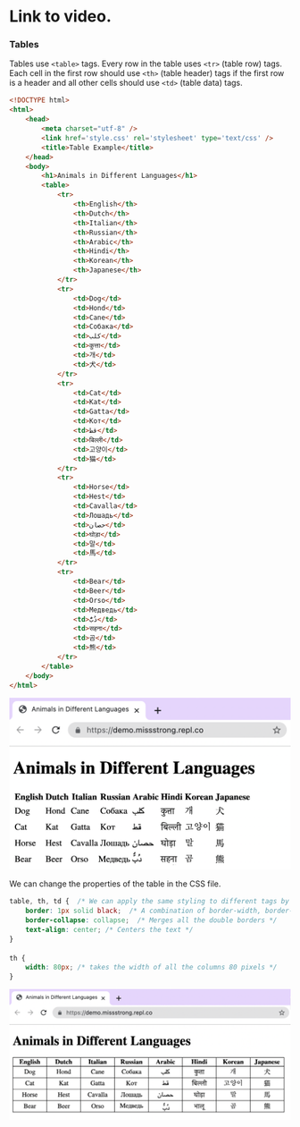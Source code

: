 # Link to video.

### Tables

Tables use `<table>` tags. Every row in the table uses `<tr>` (table row) tags. Each cell in the first row should use `<th>` (table header) tags if the first row is a header and all other cells should use `<td>` (table data) tags.

```html
<!DOCTYPE html>
<html>
    <head>
        <meta charset="utf-8" />
        <link href='style.css' rel='stylesheet' type='text/css' />
        <title>Table Example</title>
    </head>
    <body>
        <h1>Animals in Different Languages</h1>
        <table>
            <tr>
                <th>English</th>
                <th>Dutch</th> 
                <th>Italian</th> 
                <th>Russian</th> 
                <th>Arabic</th> 
                <th>Hindi</th>   
                <th>Korean</th> 
                <th>Japanese</th> 
            </tr>
            <tr>
                <td>Dog</td>
                <td>Hond</td>
                <td>Cane</td>
                <td>Собака</td>
                <td>كلب</td>
                <td>कुत्ता</td>
                <td>개</td>
                <td>犬</td>
            </tr>
            <tr>
                <td>Cat</td> 
                <td>Kat</td>
                <td>Gatta</td>
                <td>Кот</td>
                <td>قط</td>
                <td>बिल्ली</td>
                <td>고양이</td>
                <td>猫</td>
            </tr>
            <tr>
                <td>Horse</td> 
                <td>Hest</td>
                <td>Cavalla</td>
                <td>Лошадь</td>
                <td>حصان</td>
                <td>घोड़ा</td>
                <td>말</td>
                <td>馬</td>
            </tr>
            <tr>
                <td>Bear</td> 
                <td>Beer</td>
                <td>Orso</td>
                <td>Медведь</td>
                <td>دُبٌّ</td>
                <td>सहना</td>
                <td>곰</td>
                <td>熊</td>
            </tr>
        </table>
    </body>
</html>
```

![](../../Images/HTML_Tables___1.png)

We can change the properties of the table in the CSS file.

```css
table, th, td {  /* We can apply the same styling to different tags by combining them on one line and separating them by commas */
    border: 1px solid black;  /* A combination of border-width, border-style and border-color */
    border-collapse: collapse;  /* Merges all the double borders */
    text-align: center; /* Centers the text */
}

th {
    width: 80px; /* takes the width of all the columns 80 pixels */
}
```

![](../../Images/HTML_Tables___2.png)
